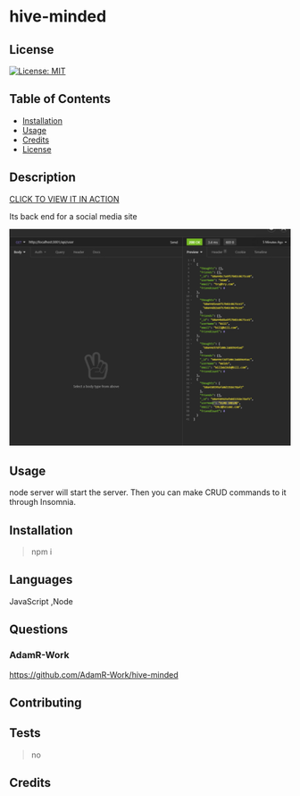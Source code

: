 # hive-minded

## License

[![License: MIT](https://img.shields.io/badge/License-MIT-red.svg)](https://opensource.org/licenses/MIT)

## Table of Contents

 * [Installation](#installation)
 * [Usage](#usage)
 * [Credits](#credits)
 * [License](#license)
 
## Description




<a href="https://drive.google.com/file/d/1pm_ONKu7hk-mWeH7Dt3djBAGYRrbGGI1/view" target="_blank">CLICK TO VIEW IT IN ACTION</a>

Its back end for a social media site

<img src="demo.png">

## Usage

node server will start the server. Then you can make CRUD commands to it through Insomnia.

## Installation

>npm i

## Languages

JavaScript ,Node 

## Questions

### AdamR-Work

https://github.com/AdamR-Work/hive-minded

## Contributing



## Tests

>no

## Credits

